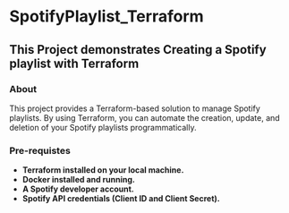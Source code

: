 # SpotifyPlaylist_Terraform

## This Project demonstrates Creating a Spotify playlist with Terraform

### About

This project provides a Terraform-based solution to manage Spotify playlists. By using Terraform, you can automate the creation, update, and deletion of your Spotify playlists programmatically.

### **Pre-requistes**
 * **Terraform installed on your local machine.**
 * **Docker installed and running.**
 * **A Spotify developer account.**
 * **Spotify API credentials (Client ID and Client Secret).**
